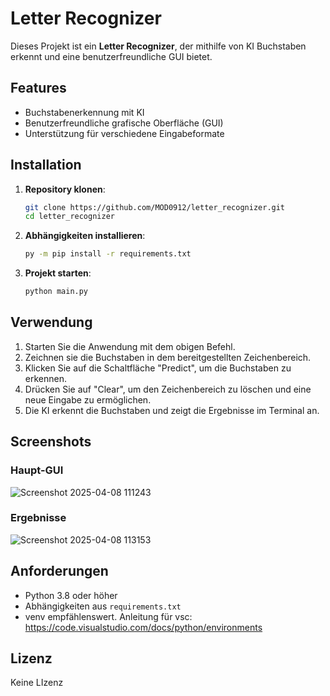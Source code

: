# Letter Recognizer

Dieses Projekt ist ein **Letter Recognizer**, der mithilfe von KI Buchstaben erkennt und eine benutzerfreundliche GUI bietet.

## Features
- Buchstabenerkennung mit KI
- Benutzerfreundliche grafische Oberfläche (GUI)
- Unterstützung für verschiedene Eingabeformate

## Installation

1. **Repository klonen**:
    ```bash
    git clone https://github.com/MOD0912/letter_recognizer.git
    cd letter_recognizer
    ```

2. **Abhängigkeiten installieren**:
    ```bash
    py -m pip install -r requirements.txt
    ```

3. **Projekt starten**:
    ```bash
    python main.py
    ```

## Verwendung

1. Starten Sie die Anwendung mit dem obigen Befehl.
2. Zeichnen sie die Buchstaben in dem bereitgestellten Zeichenbereich.
3. Klicken Sie auf die Schaltfläche "Predict", um die Buchstaben zu erkennen.
4. Drücken Sie auf "Clear", um den Zeichenbereich zu löschen und eine neue Eingabe zu ermöglichen.	
5. Die KI erkennt die Buchstaben und zeigt die Ergebnisse im Terminal an.

## Screenshots

### Haupt-GUI
![Screenshot 2025-04-08 111243](https://github.com/user-attachments/assets/5f22c359-593a-42ff-a76b-c877641fdc68)

### Ergebnisse
![Screenshot 2025-04-08 113153](https://github.com/user-attachments/assets/e40a4414-87c8-42cb-88c6-ce571e8f0cc5)

## Anforderungen
- Python 3.8 oder höher
- Abhängigkeiten aus `requirements.txt`
- venv empfählenswert. Anleitung für vsc: https://code.visualstudio.com/docs/python/environments

## Lizenz
Keine LIzenz 
